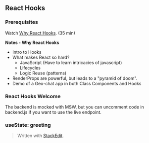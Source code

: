 ## React Hooks

### Prerequisites

Watch [Why React Hooks](https://www.youtube.com/watch?v=zWsZcBiwgVE&list=PLV5CVI1eNcJgNqzNwcs4UKrlJdhfDjshf). (35 min)

**Notes - Why React Hooks**
* Intro to Hooks
* What makes React so hard?
	* JavaScript (Have to learn intricacies of javascript)
	* Lifecycles
	* Logic Reuse (patterns)
* RenderProps are powerful, but leads to a "pyramid of doom".
* Demo of a Geo-chat app in both Class Components and Hooks

### React Hooks Welcome
The backend is mocked with MSW, but you can uncomment code in backend.js if you want to use the live endpoint.

### useState: greeting




> Written with [StackEdit](https://stackedit.io/).
<!--stackedit_data:
eyJoaXN0b3J5IjpbLTM3NDIzOTgzOCwtMTM2ODI5MjgyLC02MT
A1NTU4NjMsLTM0MjEzOTE4M119
-->